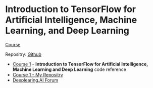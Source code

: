 # Introduction to TensorFlow for Artificial Intelligence, Machine Learning, and Deep Learning

[Course](https://www.coursera.org/learn/introduction-tensorflow)

Repositry: [Github](https://github.com/ThivaV/Introduction-to-TensorFlow)

* [Course 1](https://github.com/https-deeplearning-ai/tensorflow-1-public/tree/main/C1) - **Introduction to TensorFlow for Artificial Intelligence, Machine Learning and Deep Learning** code reference
* [Course 1 - My Repositry](https://github.com/ThivaV/Introduction-to-TensorFlow/tree/master/C1)
* [Deeplearing.AI Forum](https://community.deeplearning.ai/c/tf1/tf1-course-1/79)
